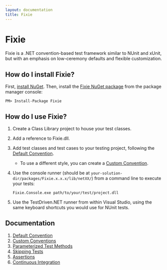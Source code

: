 ```yaml
---
layout: documentation
title: Fixie
---
```

# Fixie

Fixie is a .NET convention-based test framework similar to NUnit and xUnit, but with an emphasis on low-ceremony defaults and flexible customization.

## How do I install Fixie?

First, [install NuGet](http://docs.nuget.org/docs/start-here/installing-nuget). Then, install the [Fixie NuGet package](https://www.nuget.org/packages/Fixie) from the package manager console:

    PM> Install-Package Fixie

## How do I use Fixie?

1. Create a Class Library project to house your test classes.
2. Add a reference to Fixie.dll.
3. Add test classes and test cases to your testing project, following the [Default Convention](default-convention).
    * To use a different style, you can create a [Custom Convention](custom-conventions).
4. Use the console runner (should be at `your-solution-dir/packages/Fixie.x.x.x/lib/netXX/`) from a command line to execute your tests:

    `Fixie.Console.exe path/to/your/test/project.dll`
    
5. Use the TestDriven.NET runner from within Visual Studio, using the same keyboard shortcuts you would use for NUnit tests.

## Documentation

1. [Default Convention](default-convention)
2. [Custom Conventions](custom-conventions)
3. [Parameterized Test Methods](parameterized-test-methods)
4. [Skipping Tests](skipping-tests)
5. [Assertions](assertions)
6. [Continuous Integration](continuous-integration)
